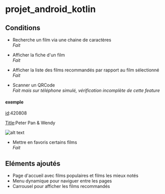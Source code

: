 # projet_android_kotlin  

##  Conditions

* Recherche un film via une chaine de caractères  
_Fait_

* Afficher la fiche d'un film  
_Fait_

* Afficher la liste des films recommandés par rapport au film sélectionné  
_Fait_

* Scanner un QRCode  
_Fait mais sur téléphone simulé, vérification incomplète de cette feature_

#### exemple

<ins>id</ins>:420808 

<ins>Title</ins>:Peter Pan & Wendy 

![alt text](./ressources/QRCode_Id_movie.png)

* Mettre en favoris certains films  
_Fait_

##  Eléments ajoutés  
* Page d'accueil avec films populaires et films les mieux notés
* Menu dynamique pour naviguer entre les pages
* Carrousel pour afficher les films recommandés
